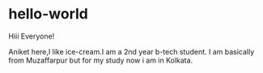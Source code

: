 # hello-world

Hiii Everyone!

Aniket here,I like ice-cream.I am a 2nd year b-tech student.
I am basically from Muzaffarpur but for my study now i am in Kolkata.


